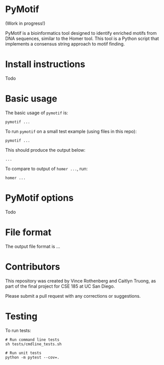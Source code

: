# PyMotif

(Work in progress!)

PyMotif is a bioinformatics tool designed to identify enriched motifs from DNA sequences, similar to the Homer tool. This tool is a Python script that implements a consensus string approach to motif finding.

# Install instructions

Todo

# Basic usage

The basic usage of `pymotif` is:

```
pymotif ...
```

To run `pymotif` on a small test example (using files in this repo):
```
pymotif ...
```

This should produce the output below:
```
...
```

To compare to output of `homer ...`, run:
```
homer ...
```

# PyMotif options

Todo

# File format

The output file format is ...

# Contributors

This repository was created by Vince Rothenberg and Caitlyn Truong, as part of the final project for CSE 185 at UC San Diego.

Please submit a pull request with any corrections or suggestions.

# Testing

To run tests:
```
# Run command line tests
sh tests/cmdline_tests.sh

# Run unit tests
python -m pytest --cov=.
```



